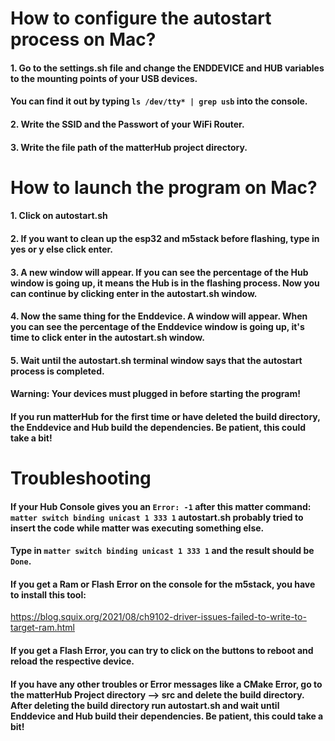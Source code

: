 # How to configure the autostart process on Mac?
#### 1. Go to the settings.sh file and change the ENDDEVICE and HUB variables to the mounting points of your USB devices.
#### You can find it out by typing ``` ls /dev/tty* | grep usb ``` into the console.
#### 2. Write the SSID and the Passwort of your WiFi Router.
#### 3. Write the file path of the matterHub project directory.


# How to launch the program on Mac?
#### 1. Click on autostart.sh
#### 2. If you want to clean up the esp32 and m5stack before flashing, type in yes or y else click enter.
#### 3. A new window will appear. If you can see the percentage of the Hub window is going up, it means the Hub is in the flashing process. Now you can continue by clicking enter in the autostart.sh window.
#### 4. Now the same thing for the Enddevice. A window will appear. When you can see the percentage of the Enddevice window is going up, it's time to click enter in the autostart.sh window.
#### 5. Wait until the autostart.sh terminal window says that the autostart process is completed.

#### Warning: Your devices must plugged in before starting the program!
#### If you run matterHub for the first time or have deleted the build directory, the Enddevice and Hub build the dependencies. Be patient, this could take a bit!


# Troubleshooting
#### If your Hub Console gives you an ``` Error: -1 ``` after this matter command: ``` matter switch binding unicast 1 333 1 ``` autostart.sh probably tried to insert the code while matter was executing something else.
#### Type in ``` matter switch binding unicast 1 333 1 ``` and the result should be  ``` Done ```.


#### If you get a Ram or Flash Error on the console for the m5stack, you have to install this tool:
https://blog.squix.org/2021/08/ch9102-driver-issues-failed-to-write-to-target-ram.html


#### If you get a Flash Error, you can try to click on the buttons to reboot and reload the respective device.


#### If you have any other troubles or Error messages like a CMake Error, go to the matterHub Project directory --> src and delete the build directory. After deleting the build directory run autostart.sh and wait until Enddevice and Hub build their dependencies. Be patient, this could take a bit!
